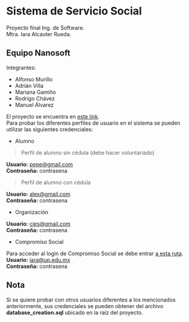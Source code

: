 # Sistema de Servicio Social

Proyecto final Ing. de Software.\
Mtra. Iara Alcauter Rueda.

## Equipo Nanosoft

Integrantes:
* Alfonso Murillo
* Adrián Villa
* Mariana Gamiño
* Rodrigo Chávez
* Manuel Álvarez

El proyecto se encuentra en [este link](https://nanosoft-web.000webhostapp.com/).\
Para probar los diferentes perfiles de usuario en el sistema se pueden utilizar las siguientes credenciales:

* Alumno
> Perfil de alumno sin cédula (debe hacer voluntariado)

**Usuario:** pepe@gmail.com\
**Contraseña:** contrasena

> Perfil de alumno con cédula

**Usuario:** alex@gmail.com\
**Contraseña:** contrasena

* Organización

**Usuario:** cies@gmail.com\
**Contraseña:** contrasena

* Compromiso Social

Para acceder al login de Compromiso Social se debe entrar [a esta ruta](https://nanosoft-web.000webhostapp.com/admin).\
**Usuario:** iara@up.edu.mx\
**Contraseña:** contrasena

## Nota

Si se quiere probar con otros usuarios diferentes a los mencionados anteriormente, sus credenciales se pueden obtener del archivo **database_creation.sql** ubicado en la raíz del proyecto.
